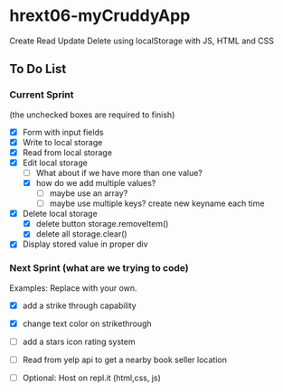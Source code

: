 # hrext06-myCruddyApp
Create Read Update Delete using localStorage with JS, HTML and CSS


## To Do List

### Current Sprint
(the unchecked boxes are required to finish)
- [x] Form with input fields
- [x] Write to local storage
- [x] Read from local storage
- [x] Edit local storage
    - [ ] What about if we have more than one value?
    - [x] how do we add multiple values?
        - [ ] maybe use an array?
        - [ ] maybe use multiple keys? create new keyname each time

- [x] Delete local storage
    - [x] delete button storage.removeItem()
    - [x] delete all storage.clear()
- [x] Display stored value in proper div

### Next Sprint (what are we trying to code)
Examples: Replace with your own.
- [x] add a strike through capability
- [x] change text color on strikethrough
- [ ] add a stars icon rating system
- [ ] Read from yelp api to get a nearby book seller location

- [ ] Optional: Host on repl.it (html,css, js)

